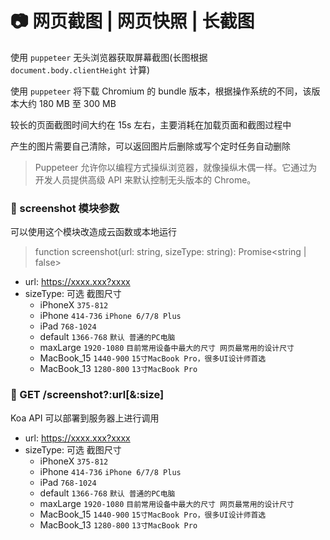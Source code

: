 # 📷 网页截图 | 网页快照 | 长截图

使用 `puppeteer` 无头浏览器获取屏幕截图(长图根据 `document.body.clientHeight` 计算)

使用 `puppeteer` 将下载 Chromium 的 bundle 版本，根据操作系统的不同，该版本大约 180 MB 至 300 MB

较长的页面截图时间大约在 15s 左右，主要消耗在加载页面和截图过程中

产生的图片需要自己清除，可以返回图片后删除或写个定时任务自动删除

> Puppeteer 允许你以编程方式操纵浏览器，就像操纵木偶一样。它通过为开发人员提供高级 API 来默认控制无头版本的 Chrome。

### 🍉 screenshot 模块参数

可以使用这个模块改造成云函数或本地运行

> function screenshot(url: string, sizeType: string): Promise<string | false>

- url: https://xxxx.xxx?xxxx
- sizeType: 可选 截图尺寸
  - iPhoneX `375-812`
  - iPhone `414-736` `iPhone 6/7/8 Plus`
  - iPad `768-1024`
  - default `1366-768` `默认 普通的PC电脑`
  - maxLarge `1920-1080` `目前常用设备中最大的尺寸 网页最常用的设计尺寸`
  - MacBook_15 `1440-900` `15寸MacBook Pro，很多UI设计师首选`
  - MacBook_13 `1280-800` `13寸MacBook Pro`

### 🍉 GET /screenshot?:url[&:size]

Koa API 可以部署到服务器上进行调用

- url: https://xxxx.xxx?xxxx
- sizeType: 可选 截图尺寸
  - iPhoneX `375-812`
  - iPhone `414-736` `iPhone 6/7/8 Plus`
  - iPad `768-1024`
  - default `1366-768` `默认 普通的PC电脑`
  - maxLarge `1920-1080` `目前常用设备中最大的尺寸 网页最常用的设计尺寸`
  - MacBook_15 `1440-900` `15寸MacBook Pro，很多UI设计师首选`
  - MacBook_13 `1280-800` `13寸MacBook Pro`
